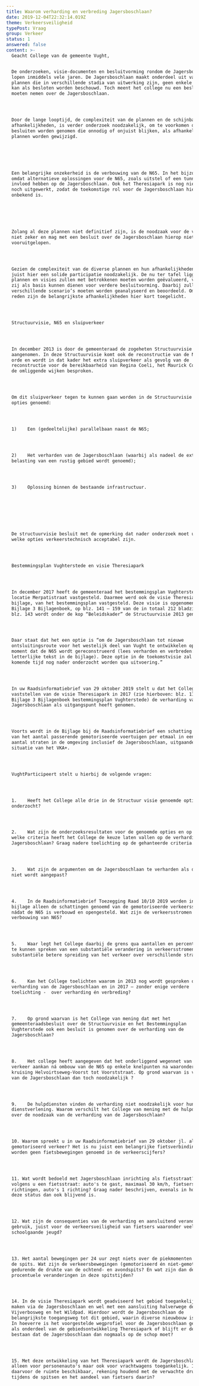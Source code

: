 ```yaml
---
title: Waarom verharding en verbreding Jagersboschlaan?
date: 2019-12-04T22:32:14.019Z
theme: Verkeersveiligheid
typePost: Vraag
group: Verkeer
status: 1
answered: false
content: >-
  Geacht College van de gemeente Vught,


  De onderzoeken, visie-documenten en besluitvorming rondom de Jagersboschlaan
  lopen inmiddels vele jaren. De Jagersboschlaan maakt onderdeel uit van diverse
  plannen die in verschillende stadia van uitwerking zijn, geen enkele daarvan
  kan als besloten worden beschouwd. Toch meent het college nu een besluit te
  moeten nemen over de Jagersboschlaan.




  Door de lange looptijd, de complexiteit van de plannen en de schijnbare
  afhankelijkheden, is verder onderzoek noodzakelijk, om te voorkomen dat
  besluiten worden genomen die onnodig of onjuist blijken, als afhankelijke
  plannen worden gewijzigd.






  Een belangrijke onzekerheid is de verbouwing van de N65. In het bijzonder
  omdat alternatieve oplossingen voor de N65, zoals uitstel of een tunnel, grote
  invloed hebben op de Jagersboschlaan. Ook het Theresiapark is nog niet zeker
  noch uitgewerkt, zodat de toekomstige rol voor de Jagersboschlaan hierin
  onbekend is.






  Zolang al deze plannen niet definitief zijn, is de noodzaak voor de verharding
  niet zeker en mag met een besluit over de Jagersboschlaan hierop niet worden
  vooruitgelopen.




  Gezien de complexiteit van de diverse plannen en hun afhankelijkheden, is
  juist hier een solide participatie noodzakelijk. De nu ter tafel liggende
  plannen en visies zullen met betrokkenen moeten worden geëvalueerd, voordat
  zij als basis kunnen dienen voor verdere besluitvorming. Daarbij zullen de
  verschillende scenario’s moeten worden geanalyseerd en beoordeeld. Om die
  reden zijn de belangrijkste afhankelijkheden hier kort toegelicht.




  Structuurvisie, N65 en sluipverkeer




  In december 2013 is door de gemeenteraad de zogeheten Structuurvisie
  aangenomen. In deze Structuurvisie komt ook de reconstructie van de N65 aan de
  orde en wordt in dat kader het extra sluipverkeer als gevolg van de
  reconstructie voor de bereikbaarheid van Regina Coeli, het Maurick College en
  de omliggende wijken besproken.




  Om dit sluipverkeer tegen te kunnen gaan worden in de Structuurvisie drie
  opties genoemd:




  1)    Een (gedeeltelijke) parallelbaan naast de N65;




  2)    Het verharden van de Jagersboschlaan (waarbij als nadeel de extra
  belasting van een rustig gebied wordt genoemd);




  3)    Oplossing binnen de bestaande infrastructuur.








  De structuurvisie besluit met de opmerking dat nader onderzoek moet uitwijzen
  welke opties verkeerstechnisch acceptabel zijn.




  Bestemmingsplan Vughterstede en visie Theresiapark




  In december 2017 heeft de gemeenteraad het bestemmingsplan Vughterstede,
  locatie Merpatistraat vastgesteld. Daarmee werd ook de visie Theresiapark, als
  bijlage, van het bestemmingsplan vastgesteld. Deze visie is opgenomen in
  Bijlage 3 Bijlagenboek, op blz. 141 – 159 van de in totaal 212 bladzijden. Op
  blz. 143 wordt onder de kop “Beleidskader” de Structuurvisie 2013 genoemd.




  Daar staat dat het een optie is “om de Jagersboschlaan tot nieuwe
  ontsluitingsroute voor het westelijk deel van Vught te ontwikkelen op het
  moment dat de N65 wordt gereconstrueerd (lees verharden en verbreden:
  letterlijke tekst in de bijlage). Deze optie in de toekomstvisie zal in de
  komende tijd nog nader onderzocht worden qua uitvoering.” 




  In uw Raadsinformatiebrief van 29 oktober 2019 stelt u dat het College met het
  vaststellen van de visie Theresiapark in 2017 (zie hierboven: blz. 112 van
  Bijlage 3 Bijlagenboek bestemmingsplan Vughterstede) de verharding van de
  Jagersboschlaan als uitgangspunt heeft genomen.




  Voorts wordt in de Bijlage bij de Raadsinformatiebrief een schatting gegeven
  van het aantal passerende gemotoriseerde voertuigen per etmaal in een groot
  aantal straten in de omgeving inclusief de Jagersboschlaan, uitgaande van de
  situatie van het VKA+.




  VughtParticipeert stelt u hierbij de volgende vragen: 




  1.    Heeft het College alle drie in de Structuur visie genoemde opties nader
  onderzocht?




  2.    Wat zijn de onderzoeksresultaten voor de genoemde opties en op basis van
  welke criteria heeft het College de keuze laten vallen op de verharding van de
  Jagersboschlaan? Graag nadere toelichting op de gehanteerde criteria.




  3.    Wat zijn de argumenten om de Jagersboschlaan te verharden als de N65
  niet wordt aangepast?




  4.    In de Raadsinformatiebrief Toezegging Raad 10/10 2019 worden in de
  bijlage alleen de schattingen genoemd van de gemotoriseerde verkeersstromen
  nádat de N65 is verbouwd en opengesteld. Wat zijn de verkeersstromen zónder de
  verbouwing van N65?




  5.    Waar legt het College daarbij de grens qua aantallen en percentages om
  te kunnen spreken van een substantiële verandering in verkeersstromen en een
  substantiële betere spreiding van het verkeer over verschillende straten?




  6.    Kan het College toelichten waarom in 2013 nog wordt gesproken over de
  verharding van de Jagersboschlaan en in 2017 – zonder enige verdere
  toelichting -  over verharding én verbreding?




  7.    Op grond waarvan is het College van mening dat met het
  gemeenteraadsbesluit over de Structuurvisie en het Bestemmingsplan
  Vughterstede ook een besluit is genomen over de verharding van de
  Jagersboschlaan?




  8.    Het college heeft aangegeven dat het onderliggend wegennet van Vught het
  verkeer aankan ná ombouw van de N65 op enkele knelpunten na waaronder de
  kruising Helvoirtseweg-Voorst tot Voorststraat. Op grond waarvan is verharding
  van de Jagersboschlaan dan toch noodzakelijk ?




  9.    De hulpdiensten vinden de verharding niet noodzakelijk voor hun
  dienstverlening. Waarom verschilt het College van mening met de hulpdiensten
  over de noodzaak van de verharding van de Jagersboschlaan?




  10. Waarom spreekt u in uw Raadsinformatiebrief van 29 oktober jl. alleen over
  gemotoriseerd verkeer? Het is nu juist een belangrijke fietsverbinding. Waarom
  worden geen fietsbewegingen genoemd in de verkeerscijfers?




  11. Wat wordt bedoeld met Jagersboschlaan inrichting als fietsstraat? Wat is
  volgens u een fietsstraat: auto's te gast, maximaal 30 km/h, fietsers 2
  richtingen, auto's 1 richting? Graag nader beschrijven, evenals in hoeverre
  deze status dan ook blijvend is.




  12. Wat zijn de consequenties van de verharding en aansluitend veranderd
  gebruik, juist voor de verkeersveiligheid van fietsers waaronder veel
  schoolgaande jeugd?




  13. Het aantal bewegingen per 24 uur zegt niets over de piekmomenten gedurende
  de spits. Wat zijn de verkeersbewegingen (gemotoriseerd én niet-gemotoriseerd)
  gedurende de drukte van de ochtend- en avondspits? En wat zijn dan de
  procentuele veranderingen in deze spitstijden?




  14. In de visie Theresiapark wordt geadviseerd het gebied toegankelijk te
  maken via de Jagersboschlaan en wel met een aansluiting halverwege de
  Vijverbosweg en het Wildpad. Hierdoor wordt de Jagersboschlaan de
  belangrijkste toegangsweg tot dit gebied, waarin diverse nieuwbouw is gepland.
  In hoeverre is het voorgestelde wegprofiel voor de Jagersboschlaan geschikt
  als onderdeel van de gebiedsontwikkeling Theresiapark of blijft er de kans
  bestaan dat de Jagersboschlaan dan nogmaals op de schop moet?




  15. Met deze ontwikkeling van het Theresiapark wordt de Jagersboschlaan niet
  alleen voor personenauto's maar ook voor vrachtwagens toegankelijk. Is
  daarvoor de ruimte beschikbaar, rekening houdend met de verwachte drukte
  tijdens de spitsen en het aandeel van fietsers daarin?


































  Tenslotte:




  De Vereniging VughtParticipeert zou graag op korte termijn haar leden over uw
  antwoorden willen informeren. Wij nemen aan dat ook u de noodzaak ziet de
  inwoners van Vught zo snel mogelijk te informeren. Om die reden zouden wij het
  op prijs stellen uw antwoorden binnen 3 weken te mogen ontvangen.




  PS als onderdeel van ons doel om transparantie te bieden, hebben wij deze
  brief ook op onze website www.vughtparticipeert.nl geplaatst. Uw antwoorden
  zullen daar ook worden gepubliceerd.
---
```


